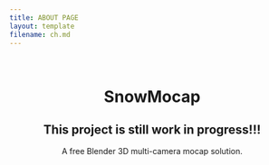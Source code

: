 ```yaml
---
title: ABOUT PAGE
layout: template
filename: ch.md
--- 
```

<br />
<div align="center">
  <h1 align="center">SnowMocap</h1>
  <h2 align="center">This project is still work in progress!!!</h2>
  <p align="center">
    A free Blender 3D multi-camera mocap solution.
    <br />
  </p>
</div>
